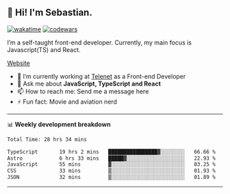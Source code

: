 ## 👋 Hi! I'm Sebastian.

[![wakatime](https://wakatime.com/badge/user/df0036c6-328a-4a39-be9b-e49417ed22a1.svg)](https://wakatime.com/@df0036c6-328a-4a39-be9b-e49417ed22a1)
[![codewars](https://www.codewars.com/users/sebavuye/badges/small)](https://www.codewars.com/users/sebavuye)

I’m a self-taught front-end developer. Currently, my main focus is Javascript(TS) and React.

[Website](https://sebastianvuye.be)

- 🔭 I’m currently working at [Telenet](https://telenet.be/) as a Front-end Developer
- 💬 Ask me about **JavaScript, TypeScript and React**
- 📫 How to reach me: Send me a message here
- ⚡ Fun fact: Movie and aviation nerd

-------

📊 **Weekly development breakdown**

<!--START_SECTION:waka-->

```txt
Total Time: 28 hrs 34 mins

TypeScript       19 hrs 2 mins   ████████████████▓░░░░░░░░   66.66 %
Astro            6 hrs 33 mins   █████▓░░░░░░░░░░░░░░░░░░░   22.93 %
JavaScript       55 mins         ▓░░░░░░░░░░░░░░░░░░░░░░░░   03.25 %
CSS              33 mins         ▒░░░░░░░░░░░░░░░░░░░░░░░░   01.93 %
JSON             32 mins         ▒░░░░░░░░░░░░░░░░░░░░░░░░   01.89 %
```

<!--END_SECTION:waka-->
-------
